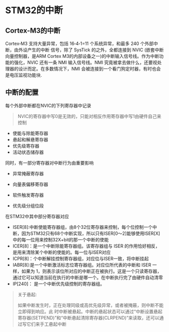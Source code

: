 # STM32的中断

## Cortex-M3的中断

Cortex‐M3 支持大量异常，包括 16‐4‐1=11 个系统异常，和最多 240 个外部中断，由外设产生的中断
信号，除了 SysTick 的之外，全都连接到 NVIC (嵌套中断向量控制器，是ARM Cortex M3的内部设备之一)的中断输入信号线。作为中断功能的强化，NVIC 还有一条 NMI 输入信号线。NMI 究竟被拿去做什么，还要视处理器的设计而定。在多数情况下，NMI 会被连接到一个看门狗定时器，有时也会是电压监视功能块.

## 中断的配置

每个外部中断都在NVIC的下列寄存器中记录

> NVIC的寄存器中写0是无效的，只能对相反作用寄存器中写1由硬件自己来控制

- 使能与除能寄存器
- 悬起和解悬寄存器
- 优先级寄存器
- 活动状态储存器

同时，有一部分寄存器对中断行为由重要影响

- 异常掩蔽寄存器

- 向量表偏移寄存器

- 软件触发寄存器

- 优先级分组位段

在STM32中其中部分寄存器对应

- ISER[8]:中断使能寄存器组，由8个32位寄存器来控制，每个位控制一个中断，因为STM32只有68个中断实现，所以只有ISER[0～2]能够使用ISER[X]中的每一位用来控制32X+bit的那一个中断的使能
- ICER[8]：是一个中断除能寄存器组。该寄存器组与 ISER 的作用恰好相反，是用来清除某个中断的使能的。每一位与ISER对应
- ICPR[8]：个中断解挂控制寄存器组，对应位与ISER一致，将中断挂起
- IABR[8]:是一个中断激活标志位寄存器组。对应位所代表的中断和 ISER 一样，如果为 1，则表示该位所对应的中断正在被执行。这是一个只读寄存器，通过它可以知道当前在执行的中断是哪一个。在中断执行完了由硬件自动清零
- IP[240]：  是一个中断优先级控制的寄存器组。

> 关于悬起:
>
> 如果中断发生时，正在处理同级或高优先级异常，或者被掩蔽，则中断不能立即得到响应。此
> 时中断被悬起。中断的悬起状态可以通过“中断设置悬起寄存器(SETPEND)”和“中断悬起清除寄存器(CLRPEND)”来读取，还可以通过写它们来手工悬起中断